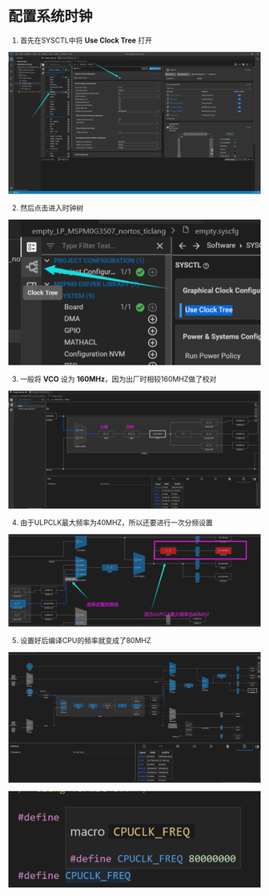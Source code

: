 # 配置系统时钟

1. 首先在SYSCTL中将 **Use Clock Tree** 打开

![](images/2024-07-26-19-58-47.png)

2. 然后点击进入时钟树

![](images/2024-07-26-19-59-50.png)

3. 一般将 **VCO** 设为 **160MHz**，因为出厂时相较160MHZ做了校对

![](images/2024-07-26-20-00-47.png)

4. 由于ULPCLK最大频率为40MHZ，所以还要进行一次分频设置

![](images/2024-07-26-20-03-14.png)

5. 设置好后编译CPU的频率就变成了80MHZ

<img src="images/2024-07-26-20-04-07.png" alt="" data-align="left"/>

![](images/2024-07-26-20-04-27.png)